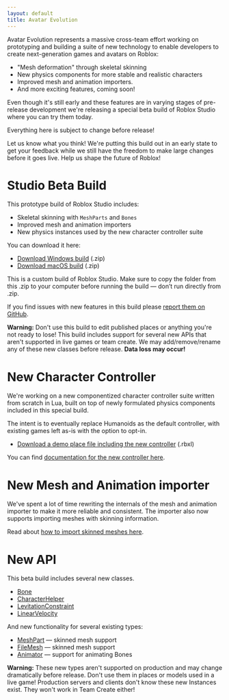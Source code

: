 ```yaml
---
layout: default
title: Avatar Evolution
---
```


Avatar Evolution represents a massive cross-team effort working on prototyping and building a suite of new technology to enable developers to create next-generation games and avatars on Roblox:

- "Mesh deformation" through skeletal skinning
- New physics components for more stable and realistic characters
- Improved mesh and animation importers.
- And more exciting features, coming soon!

Even though it's still early and these features are in varying stages of pre-release development we're releasing a special beta build of Roblox Studio where you can try them today.

Everything here is subject to change before release!

Let us know what you think! We're putting this build out in an early state to get your feedback while we still have the freedom to make large changes before it goes live. Help us shape the future of Roblox!

# Studio Beta Build

This prototype build of Roblox Studio includes:

- Skeletal skinning with `MeshParts` and `Bones`
- Improved mesh and animation importers
- New physics instances used by the new character controller suite

You can download it here:

- [Download Windows build]() (.zip)
- [Download macOS build]() (.zip)

This is a custom build of Roblox Studio. Make sure to copy the folder from this .zip to your computer before running the build  &mdash; don’t run directly from .zip.

If you find issues with new features in this build please [report them on GitHub](https://github.com/Roblox/avatar-evolution/issues).

**Warning:** Don't use this build to edit published places or anything you're not ready to lose! This build includes support for several new APIs that aren't supported in live games or team create. We may add/remove/rename any of these new classes before release. **Data loss may occur!**

# New Character Controller

We're working on a new componentized character controller suite written from scratch in Lua, built on top of newly formulated physics components included in this special build.

The intent is to eventually replace Humanoids as the default controller, with existing games left as-is with the option to opt-in.

- [Download a demo place file including the new controller]() (.rbxl)

You can find [documentation for the new controller here]().

# New Mesh and Animation importer

We've spent a lot of time rewriting the internals of the mesh and animation importer to make it more reliable and consistent. The importer also now supports importing meshes with skinning information.

Read about [how to import skinned meshes here]().

# New API

This beta build includes several new classes.

- [Bone](api/class/Bone)
- [CharacterHelper](api/class/CharacterHelper)
- [LevitationConstraint](api/class/LevitationConstraint)
- [LinearVelocity](api/class/LinearVelocity)

And new functionality for several existing types:

- [MeshPart](api/class/MeshPart) &mdash; skinned mesh support
- [FileMesh](api/class/FileMesh) &mdash; skinned mesh support
- [Animator](api/class/Animator) &mdash; support for animating Bones

**Warning:** These new types aren't supported on production and may change dramatically before release. Don't use them in places or models used in a live game! Production servers and clients don't know these new Instances exist. They won't work in Team Create either!